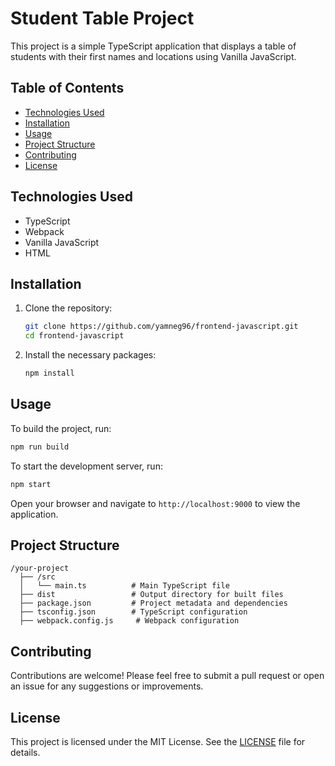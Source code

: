 # Student Table Project

This project is a simple TypeScript application that displays a table of students with their first names and locations using Vanilla JavaScript.

## Table of Contents

- [Technologies Used](#technologies-used)
- [Installation](#installation)
- [Usage](#usage)
- [Project Structure](#project-structure)
- [Contributing](#contributing)
- [License](#license)

## Technologies Used

- TypeScript
- Webpack
- Vanilla JavaScript
- HTML

## Installation

1. Clone the repository:

   ```bash
   git clone https://github.com/yamneg96/frontend-javascript.git
   cd frontend-javascript
   ```

2. Install the necessary packages:

   ```bash
   npm install
   ```

## Usage

To build the project, run:

```bash
npm run build
```

To start the development server, run:

```bash
npm start
```

Open your browser and navigate to `http://localhost:9000` to view the application.

## Project Structure

```
/your-project
  ├── /src
  │   └── main.ts          # Main TypeScript file
  ├── dist                 # Output directory for built files
  ├── package.json         # Project metadata and dependencies
  ├── tsconfig.json        # TypeScript configuration
  ├── webpack.config.js     # Webpack configuration
```

## Contributing

Contributions are welcome! Please feel free to submit a pull request or open an issue for any suggestions or improvements.

## License

This project is licensed under the MIT License. See the [LICENSE](LICENSE) file for details.
